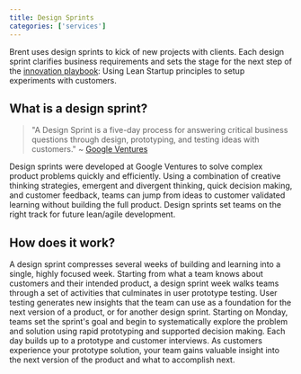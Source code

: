 ```yaml
---
title: Design Sprints
categories: ['services']
---
```


Brent uses design sprints to kick of new projects with clients. Each design sprint clarifies business requirements and sets the stage for the
next step of the [innovation playbook](./innovation-playbook): Using Lean Startup principles to setup experiments with customers.

## What is a design sprint?

> "A Design Sprint is a five-day process for answering critical business questions through design, prototyping, and testing ideas with customers."
> ~ [Google Ventures](https://www.gv.com/sprint/)

Design sprints were developed at Google Ventures to solve complex product problems quickly and efficiently. Using a combination of creative thinking strategies, emergent and divergent thinking, quick decision making, and customer feedback, teams can jump from ideas to customer validated learning without building the full product. Design sprints set teams on the right track for future lean/agile development.

## How does it work?

A design sprint compresses several weeks of building and learning into a single, highly focused week. Starting from what a team knows about customers and their intended product, a design sprint week walks teams through a set of activities that culminates in user prototype testing. User testing generates new insights that the team can use as a foundation for the next version of a product, or for another design sprint. Starting on Monday, teams set the sprint's goal and begin to systematically explore the problem and solution using rapid prototyping and supported decision making. Each day builds up to a prototype and customer interviews. As customers experience your prototype solution, your team gains valuable insight into the next version of the product and what to accomplish next.
